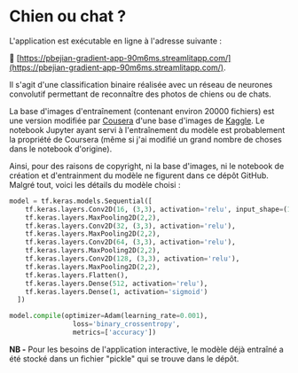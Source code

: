 # Chien ou chat ?

L'application est exécutable en ligne à l'adresse suivante :

🚀 [https://pbejian-gradient-app-90m6ms.streamlitapp.com/](https://pbejian-gradient-app-90m6ms.streamlitapp.com/).


Il s'agit d'une classification binaire réalisée avec un réseau de neurones 
convolutif permettant de reconnaître des photos de chiens ou de chats.
    
La base d'images d'entraînement (contenant environ 20000 fichiers) est une 
version modifiée par [Cousera](https://www.coursera.org/) d'une base d'images 
de [Kaggle](https://www.kaggle.com/).  Le notebook Jupyter ayant 
servi à l'entraînement du modèle est probablement la propriété de Coursera 
(même si j'ai modifié un grand nombre de choses dans le notebook d'origine). 

Ainsi, pour des raisons de copyright, ni la base d'images, ni le notebook 
de création et d'entrainment du modèle ne figurent dans ce dépôt GitHub. 
Malgré tout, voici les détails du modèle choisi :

```python
model = tf.keras.models.Sequential([ 
    tf.keras.layers.Conv2D(16, (3,3), activation='relu', input_shape=(150, 150, 3)),
    tf.keras.layers.MaxPooling2D(2,2),
    tf.keras.layers.Conv2D(32, (3,3), activation='relu'),
    tf.keras.layers.MaxPooling2D(2,2), 
    tf.keras.layers.Conv2D(64, (3,3), activation='relu'), 
    tf.keras.layers.MaxPooling2D(2,2),
    tf.keras.layers.Conv2D(128, (3,3), activation='relu'), 
    tf.keras.layers.MaxPooling2D(2,2),            
    tf.keras.layers.Flatten(), 
    tf.keras.layers.Dense(512, activation='relu'), 
    tf.keras.layers.Dense(1, activation='sigmoid')  
  ])

model.compile(optimizer=Adam(learning_rate=0.001),
                loss='binary_crossentropy',
                metrics=['accuracy']) 
```

**NB -** Pour les besoins de l'application interactive, le modèle déjà entraîné a été 
stocké dans un fichier "pickle" qui se trouve dans le dépôt.